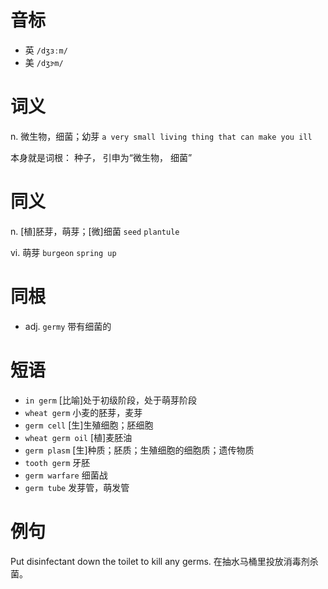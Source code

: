 # 音标

- 英 `/dʒɜːm/`
- 美 `/dʒɝm/`

# 词义

n. 微生物，细菌；幼芽
`a very small living thing that can make you ill`



本身就是词根： 种子， 引申为“微生物， 细菌”

# 同义

n. [植]胚芽，萌芽；[微]细菌
`seed` `plantule`

vi. 萌芽
`burgeon` `spring up`

# 同根

- adj. `germy` 带有细菌的

# 短语

- `in germ` [比喻]处于初级阶段，处于萌芽阶段
- `wheat germ` 小麦的胚芽，麦芽
- `germ cell` [生]生殖细胞；胚细胞
- `wheat germ oil` [植]麦胚油
- `germ plasm` [生]种质；胚质；生殖细胞的细胞质；遗传物质
- `tooth germ` 牙胚
- `germ warfare` 细菌战
- `germ tube` 发芽管，萌发管

# 例句

Put disinfectant down the toilet to kill any germs.
在抽水马桶里投放消毒剂杀菌。


